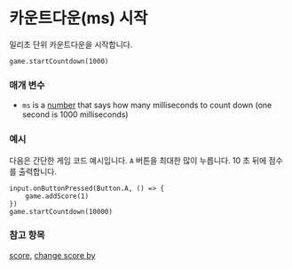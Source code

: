 # 카운트다운(ms) 시작

밀리초 단위 카운트다운을 시작합니다.

```sig
game.startCountdown(1000)
```

### 매개 변수

* `ms` is a [number](/reference/types/number) that says how many milliseconds to count down (one second is 1000 milliseconds)

### 예시

다음은 간단한 게임 코드 예시입니다. `A` 버튼을 최대한 많이 누릅니다. 10 초 뒤에 점수를 출력합니다.

```blocks
input.onButtonPressed(Button.A, () => {
    game.addScore(1)
})
game.startCountdown(10000)
```

### 참고 항목

[score](/reference/game/score), [change score by](/reference/game/change-score-by)